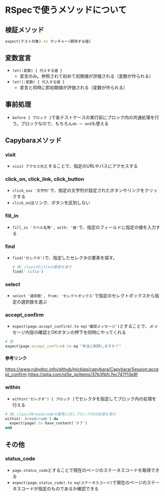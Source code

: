 # RSpecで使うメソッドについて

## 検証メソッド
```rb
expect(テスト対象).to マッチャー(期待する値)
```

## 変数宣言
- `let(:変数) { 代入する値 }`
  - 宣言のみ。参照されて初めて初期値が評価される（変数が作られる）
- `let!(:変数) { 代入する値 }`
  - 宣言と同時に即初期値が評価される（変数が作られる）

## 事前処理
- `before { ブロック }`で各テストケースの実行前にブロック内の共通処理を行う。ブロックなので、もちろん`do 〜 end`も使える

## Capybaraメソッド

### visit
- `visit アクセス先`とすることで、指定のURLやパスにアクセスする

### click_on, click_link, click_button
- `click_xxx '文字列'`で、指定の文字列が設定されたボタンやリンクをクリックする
- `click_on`はリンク、ボタンを区別しない

### fill_in
- `fill_in 'ラベル名等', with: '値'`で、指定のフィールドに指定の値を入力する

### find
- `find('セレクタ')`で、指定したセレクタの要素を探す。
  ```rb
  # 例。classがtitleの要素を探す
  find('.title')
  ```

### select
- `select '選択肢', from: 'セレクトボックス'`で指定のセレクトボックスから指定の選択肢を選ぶ

### accept_confirm
- `expect(page.accept_confirm).to eq('確認メッセージ')`とすることで、メッセージ内容の確認とOKボタンの押下を同時にやってくれる
```rb
# 例
expect(page.accept_confirm).to eq "本当に削除しますか？"
```
#### 参考リンク
<https://www.rubydoc.info/github/jnicklas/capybara/Capybara/Session:accept_confirm>
<https://qiita.com/st5e_jp/items/37b3fbfc7ec747f13e8f>

### within
- `within('セレクタ') { ブロック }`でセレクタを指定してブロック内の処理を行える
```rb
# 例。classがbreadcrumbの要素に対しブロック内の処理を実行
within('.breadcrumb') do
  expect(page).to have_content('タグ')
end
```

## その他
### status_code
- `page.status_code`とすることで現在のページのステータスコードを取得できる
- `expect(page.status_code).to eq(ステータスコード)`で現在のページのステータスコードが指定のものであるか確認できる